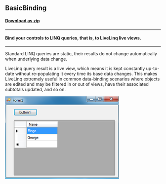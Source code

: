## BasicBinding
#### [Download as zip](https://grapecity.github.io/DownGit/#/home?url=https://github.com/GrapeCity/ComponentOne-WinForms-Samples/tree/master/NetFramework\DataSource\VB\LiveLinq\GettingStarted\BasicBinding)
____
#### Bind your controls to LINQ queries, that is, to LiveLinq live views.
____
Standard LINQ queries are static, their results do not change automatically when underlying data change.

LiveLinq query result is a live view, which means it is kept constantly up-to-date without re-populating it every time its base data changes.
This makes LiveLinq extremely useful in common data-binding scenarios where objects are edited and may be filtered in or out of views, have their associated subtotals updated, and so on.

![screenshot](screenshot.png)
